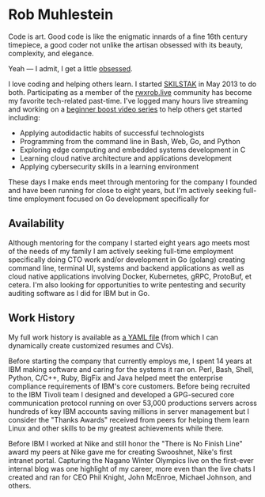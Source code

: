# Rob Muhlestein

Code is art. Good code is like the enigmatic innards of a fine 16th
century timepiece, a good coder not unlike the artisan obsessed with its
beauty, complexity, and elegance.

Yeah — I admit, I get a little [obsessed](type.png).

I love coding and helping others learn. I started
[SKILSTAK](https://skilstak.io) in May 2013 to do both. Participating as
a member of the [rwxrob.live](https://rwxrob.live) community has become
my favorite tech-related past-time. I've logged many hours live
streaming and working on a [beginner boost video
series](https://youtube.com/rwxrob) to help others get started
including:

* Applying autodidactic habits of successful technologists
* Programming from the command line in Bash, Web, Go, and Python
* Exploring edge computing and embedded systems development in C
* Learning cloud native architecture and applications development
* Applying cybersecurity skills in a learning environment

These days I make ends meet through mentoring for the company I founded
and have been running for close to eight years, but I'm actively seeking
full-time employment focused on Go development specifically for 

## Availability

Although mentoring for the company I started eight years ago meets most
of the needs of my family I am actively seeking full-time employment
specifically doing CTO work and/or development in Go (golang) creating
command line, terminal UI, systems and backend applications as well as
cloud native applications involving Docker, Kubernetes, gRPC, ProtoBuf,
et cetera. I'm also looking for opportunities to write pentesting and
security auditing software as I did for IBM but in Go.

## Work History

My full work history is available as [a YAML file](rob-muhlestein.yml)
(from which I can dynamically create customized resumes and CVs).

Before starting the company that currently employs me, I spent 14 years
at IBM making software and caring for the systems it ran on. Perl, Bash,
Shell, Python, C/C++, Ruby, BigFix and Java helped meet the enterprise
compliance requirements of IBM's core customers. Before being recruited
to the IBM Tivoli team I designed and developed a GPG-secured core
communication protocol running on over 53,000 productions servers across
hundreds of key IBM accounts saving millions in server management but I
consider the "Thanks Awards" received from peers for helping them learn
Linux and other skills to be my greatest achievements while there.

Before IBM I worked at Nike and still honor the "There is No Finish
Line" award my peers at Nike gave me for creating Swooshnet, Nike's
first intranet portal. Capturing the Nagano Winter Olympics live on the
first-ever internal blog was one highlight of my career, more even than
the live chats I created and ran for CEO Phil Knight, John McEnroe,
Michael Johnson, and others.
